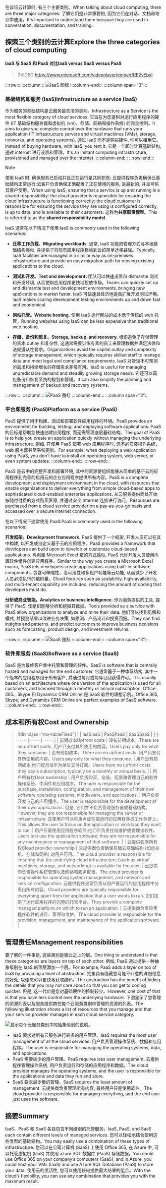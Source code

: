 <span data-ttu-id="6b64c-101">在谈论云计算时, 有三个主要类别。</span><span class="sxs-lookup"><span data-stu-id="6b64c-101">When talking about cloud computing, there are three major categories.</span></span> <span data-ttu-id="6b64c-102">了解它们是非常重要的, 因为它们在对话、文档和培训中使用。</span><span class="sxs-lookup"><span data-stu-id="6b64c-102">It's important to understand them because they are used in conversation, documentation, and training.</span></span>

## <a name="explore-the-three-categories-of-cloud-computing"></a><span data-ttu-id="6b64c-103">探索三个类别的云计算</span><span class="sxs-lookup"><span data-stu-id="6b64c-103">Explore the three categories of cloud computing</span></span>

#### <a name="iaas-versus-saas-versus-paas"></a><span data-ttu-id="6b64c-104">IaaS 与 SaaS 和 PaaS 对比</span><span class="sxs-lookup"><span data-stu-id="6b64c-104">IaaS versus SaaS versus PaaS</span></span>

> [!VIDEO https://www.microsoft.com/videoplayer/embed/RE2yEbs]

:::row:::
  :::column:::
    ![IaaS 图标](../media/5-iaas.png)
  :::column-end:::
  :::column span="3":::
### <a name="infrastructure-as-a-service-iaas"></a><span data-ttu-id="6b64c-106">基础结构即服务 (IaaS)</span><span class="sxs-lookup"><span data-stu-id="6b64c-106">Infrastructure as a service (IaaS)</span></span>

<span data-ttu-id="6b64c-107">作为服务的基础结构是云服务最灵活的类别。</span><span class="sxs-lookup"><span data-stu-id="6b64c-107">Infrastructure as a Service is the most flexible category of cloud services.</span></span> <span data-ttu-id="6b64c-108">它旨在为您提供对运行应用程序的硬件 (IT 基础结构服务器和虚拟机 (vm)、存储、网络和操作系统) 的完全控制。</span><span class="sxs-lookup"><span data-stu-id="6b64c-108">It aims to give you complete control over the hardware that runs your application (IT infrastructure servers and virtual machines (VMs), storage, networks, and operating systems).</span></span> <span data-ttu-id="6b64c-109">通过 IaaS 而不是购买硬件, 你可以租用它。</span><span class="sxs-lookup"><span data-stu-id="6b64c-109">Instead of buying hardware, with IaaS, you rent it.</span></span> <span data-ttu-id="6b64c-110">它是一个即时计算基础结构, 通过 internet 进行设置和管理。</span><span class="sxs-lookup"><span data-stu-id="6b64c-110">It's an instant computing infrastructure, provisioned and managed over the internet.</span></span>
  :::column-end:::
:::row-end:::

> [!NOTE]
> <span data-ttu-id="6b64c-111">使用 IaaS 时, 确保服务已启动并且正在运行是共同职责: 云提供程序负责确保云基础结构正常运行;云客户负责确保正确配置了正在使用的服务, 是最新的, 并且可供其客户使用。</span><span class="sxs-lookup"><span data-stu-id="6b64c-111">When using IaaS, ensuring that a service is up and running is a shared responsibility: the cloud provider is responsible for ensuring the cloud infrastructure is functioning correctly; the cloud customer is responsible for ensuring the service they are using is configured correctly, is up to date, and is available to their customers.</span></span> <span data-ttu-id="6b64c-112">这称为**共享职责模型**。</span><span class="sxs-lookup"><span data-stu-id="6b64c-112">This is referred to as the **shared responsibility model**.</span></span>

<span data-ttu-id="6b64c-113">IaaS 通常在以下情况下使用:</span><span class="sxs-lookup"><span data-stu-id="6b64c-113">IaaS is commonly used in the following scenarios:</span></span>

- <span data-ttu-id="6b64c-114">**迁移工作负载**。</span><span class="sxs-lookup"><span data-stu-id="6b64c-114">**Migrating workloads**.</span></span> <span data-ttu-id="6b64c-115">通常, IaaS 功能的管理方式与本地基础结构类似, 并提供了将现有应用程序移动到云的简单迁移路径。</span><span class="sxs-lookup"><span data-stu-id="6b64c-115">Typically, IaaS facilities are managed in a similar way as on-premises infrastructure and provide an easy migration path for moving existing applications to the cloud.</span></span>

- <span data-ttu-id="6b64c-116">**测试和开发。**</span><span class="sxs-lookup"><span data-stu-id="6b64c-116">**Test and development.**</span></span> <span data-ttu-id="6b64c-117">团队可以快速设置和 dismantle 测试和开发环境, 从而使新应用程序更快地投放市场。</span><span class="sxs-lookup"><span data-stu-id="6b64c-117">Teams can quickly set up and dismantle test and development environments, bringing new applications to market faster.</span></span> <span data-ttu-id="6b64c-118">IaaS 可快速且经济地提高扩展开发测试环境。</span><span class="sxs-lookup"><span data-stu-id="6b64c-118">IaaS makes scaling development testing environments up and down fast and economical.</span></span>

- <span data-ttu-id="6b64c-119">**网站托管。**</span><span class="sxs-lookup"><span data-stu-id="6b64c-119">**Website hosting.**</span></span> <span data-ttu-id="6b64c-120">使用 IaaS 运行网站的成本低于传统的 web 托管。</span><span class="sxs-lookup"><span data-stu-id="6b64c-120">Running websites using IaaS can be less expensive than traditional web hosting.</span></span>

- <span data-ttu-id="6b64c-121">**存储、备份和恢复。**</span><span class="sxs-lookup"><span data-stu-id="6b64c-121">**Storage, backup, and recovery.**</span></span> <span data-ttu-id="6b64c-122">组织避免了存储管理的资本 outlay 和复杂性, 这通常需要训练有素的员工来管理数据并满足法律和法规遵从性要求。</span><span class="sxs-lookup"><span data-stu-id="6b64c-122">Organizations avoid the capital outlay and complexity of storage management, which typically requires skilled staff to manage data and meet legal and compliance requirements.</span></span> <span data-ttu-id="6b64c-123">IaaS 对管理不可预测的需求和持续增长的存储需求非常有用。</span><span class="sxs-lookup"><span data-stu-id="6b64c-123">IaaS is useful for managing unpredictable demand and steadily growing storage needs.</span></span> <span data-ttu-id="6b64c-124">它还可以简化备份和恢复系统的规划和管理。</span><span class="sxs-lookup"><span data-stu-id="6b64c-124">It can also simplify the planning and management of backup and recovery systems.</span></span>

:::row:::
  :::column:::
    ![PaaS 图标](../media/5-paas.png)
  :::column-end:::
  :::column span="3":::
### <a name="platform-as-a-service-paas"></a><span data-ttu-id="6b64c-126">平台即服务 (PaaS)</span><span class="sxs-lookup"><span data-stu-id="6b64c-126">Platform as a service (PaaS)</span></span>

<span data-ttu-id="6b64c-127">PaaS 提供了用于构建、测试和部署软件应用程序的环境。</span><span class="sxs-lookup"><span data-stu-id="6b64c-127">PaaS provides an environment for building, testing, and deploying software applications.</span></span> <span data-ttu-id="6b64c-128">PaaS 的目标是帮助您快速创建应用程序, 而无需管理底层基础结构。</span><span class="sxs-lookup"><span data-stu-id="6b64c-128">The goal of PaaS is to help you create an application  quickly without managing the underlying infrastructure.</span></span> <span data-ttu-id="6b64c-129">例如, 在使用 PaaS 部署 web 应用程序时, 您不必安装操作系统、web 服务器甚至系统更新。</span><span class="sxs-lookup"><span data-stu-id="6b64c-129">For example, when deploying a web application using PaaS, you don't have to install an operating system, web server, or even system updates.</span></span> 
  :::column-end:::
:::row-end:::

<span data-ttu-id="6b64c-130">PaaS 是云中的完整开发和部署环境, 其中的资源使组织能够从简单的基于云的应用程序到完善的启用云的企业应用程序提供所有内容。</span><span class="sxs-lookup"><span data-stu-id="6b64c-130">PaaS is a complete development and deployment environment in the cloud, with resources that enable organizations to deliver everything from simple cloud-based apps to sophisticated cloud-enabled enterprise applications.</span></span> <span data-ttu-id="6b64c-131">从云服务提供商处开始按随付付费的方式购买资源, 并通过安全 Internet 连接进行访问。</span><span class="sxs-lookup"><span data-stu-id="6b64c-131">Resources are purchased from a cloud service provider on a pay-as-you-go basis and accessed over a secure Internet connection.</span></span>

<span data-ttu-id="6b64c-132">在以下情况下通常使用 PaaS:</span><span class="sxs-lookup"><span data-stu-id="6b64c-132">PaaS is commonly used in the following scenarios:</span></span>

<span data-ttu-id="6b64c-133">**开发框架。**</span><span class="sxs-lookup"><span data-stu-id="6b64c-133">**Development framework.**</span></span> <span data-ttu-id="6b64c-134">PaaS 提供了一个框架, 开发人员可以在其中构建, 以开发或自定义基于云的应用程序。</span><span class="sxs-lookup"><span data-stu-id="6b64c-134">PaaS provides a framework that developers can build upon to develop or customize cloud-based applications.</span></span> <span data-ttu-id="6b64c-135">与创建 Microsoft Excel 宏的方式类似, PaaS 允许开发人员使用内置软件组件创建应用程序。</span><span class="sxs-lookup"><span data-stu-id="6b64c-135">Similar to the way you create a Microsoft Excel macro, PaaS lets developers create applications using built-in software components.</span></span> <span data-ttu-id="6b64c-136">包含可伸缩性、高可用性和多租户功能等云功能, 从而减少了开发人员必须执行的编码量。</span><span class="sxs-lookup"><span data-stu-id="6b64c-136">Cloud features such as scalability, high-availability, and multi-tenant capability are included, reducing the amount of coding that developers must do.</span></span>

<span data-ttu-id="6b64c-137">**分析或商业智能。**</span><span class="sxs-lookup"><span data-stu-id="6b64c-137">**Analytics or business intelligence.**</span></span> <span data-ttu-id="6b64c-138">作为服务提供的工具, 提供了 PaaS, 使组织能够分析和挖掘其数据。</span><span class="sxs-lookup"><span data-stu-id="6b64c-138">Tools provided as a service with PaaS allow organizations to analyze and mine their data.</span></span> <span data-ttu-id="6b64c-139">他们可以找到见解和模式, 并预测结果以改进业务决策, 如预测、产品设计和投资回报。</span><span class="sxs-lookup"><span data-stu-id="6b64c-139">They can find insights and patterns, and predict outcomes to improve business decisions such as forecasting, product design, and investment returns.</span></span>

:::row:::
  :::column:::
    ![SaaS 图标](../media/5-saas.png)
  :::column-end:::
  :::column span="3":::
### <a name="software-as-a-service-saas"></a><span data-ttu-id="6b64c-141">软件即服务 (SaaS)</span><span class="sxs-lookup"><span data-stu-id="6b64c-141">Software as a service (SaaS)</span></span>

<span data-ttu-id="6b64c-142">SaaS 是为最终客户集中托管和管理的软件。</span><span class="sxs-lookup"><span data-stu-id="6b64c-142">SaaS is software that is centrally hosted and managed for the end customer.</span></span> <span data-ttu-id="6b64c-143">它通常基于一种体系结构, 其中一个版本的应用程序用于所有客户, 并通过每月或每年订阅获得许可。</span><span class="sxs-lookup"><span data-stu-id="6b64c-143">It is usually based on an architecture where one version of the application is used for all customers, and licensed through a monthly or annual subscription.</span></span> <span data-ttu-id="6b64c-144">Office 365、Skype 和 Dynamics CRM Online 是 SaaS 软件的理想示例。</span><span class="sxs-lookup"><span data-stu-id="6b64c-144">Office 365, Skype, and Dynamics CRM Online are perfect examples of SaaS software.</span></span>
  :::column-end:::
:::row-end:::

## <a name="cost-and-ownership"></a><span data-ttu-id="6b64c-145">成本和所有权</span><span class="sxs-lookup"><span data-stu-id="6b64c-145">Cost and Ownership</span></span>

> [!div class="mx-tableFixed"]
> | | <span data-ttu-id="6b64c-146">IaaS</span><span class="sxs-lookup"><span data-stu-id="6b64c-146">IaaS</span></span> | <span data-ttu-id="6b64c-147">PaaS</span><span class="sxs-lookup"><span data-stu-id="6b64c-147">PaaS</span></span> | <span data-ttu-id="6b64c-148">SaaS</span><span class="sxs-lookup"><span data-stu-id="6b64c-148">SaaS</span></span> |
> |-|------|------|------|
> | <span data-ttu-id="6b64c-149">前期成本</span><span class="sxs-lookup"><span data-stu-id="6b64c-149">Upfront costs</span></span> | <span data-ttu-id="6b64c-150">没有前期成本。</span><span class="sxs-lookup"><span data-stu-id="6b64c-150">There are no upfront costs.</span></span> <span data-ttu-id="6b64c-151">用户只支付其所使用的内容。</span><span class="sxs-lookup"><span data-stu-id="6b64c-151">Users pay only for what they consume.</span></span> | <span data-ttu-id="6b64c-152">没有前期成本。</span><span class="sxs-lookup"><span data-stu-id="6b64c-152">There are no upfront costs.</span></span> <span data-ttu-id="6b64c-153">用户只支付其所使用的内容。</span><span class="sxs-lookup"><span data-stu-id="6b64c-153">Users pay only for what they consume.</span></span> | <span data-ttu-id="6b64c-154">用户没有前期成本;他们按月或年为单位支付订阅。</span><span class="sxs-lookup"><span data-stu-id="6b64c-154">Users have no upfront costs; they pay a subscription, typically on a monthly or annual basis.</span></span> |
> | <span data-ttu-id="6b64c-155">用户所有权</span><span class="sxs-lookup"><span data-stu-id="6b64c-155">User ownership</span></span> | <span data-ttu-id="6b64c-156">用户负责购买、安装、配置和管理自己的软件操作系统、中间件和应用程序。</span><span class="sxs-lookup"><span data-stu-id="6b64c-156">The user is responsible for the purchase, installation, configuration, and management of their own software operating systems, middleware, and applications.</span></span> | <span data-ttu-id="6b64c-157">用户负责开发自己的应用程序。</span><span class="sxs-lookup"><span data-stu-id="6b64c-157">The user is responsible for the development of their own applications.</span></span> <span data-ttu-id="6b64c-158">但是, 它们并不负责管理服务器或基础结构。</span><span class="sxs-lookup"><span data-stu-id="6b64c-158">However, they are not responsible for managing the server or infrastructure.</span></span> <span data-ttu-id="6b64c-159">这使用户可以将重点放在要运行的应用程序或工作负荷上。</span><span class="sxs-lookup"><span data-stu-id="6b64c-159">This allows the user to focus on the application or workload they want to run.</span></span> | <span data-ttu-id="6b64c-160">用户只需使用应用程序软件;他们不负责任何维护或管理该软件。</span><span class="sxs-lookup"><span data-stu-id="6b64c-160">Users just use the application software; they are not responsible for any maintenance or management of that software.</span></span> | 
> | <span data-ttu-id="6b64c-161">云提供程序所有权</span><span class="sxs-lookup"><span data-stu-id="6b64c-161">Cloud provider ownership</span></span> | <span data-ttu-id="6b64c-162">云提供商负责确保基础云基础结构 (如虚拟机、存储和网络) 对用户可用。</span><span class="sxs-lookup"><span data-stu-id="6b64c-162">The cloud provider is responsible for ensuring that the underlying cloud infrastructure (such as virtual machines, storage, and networking) is available for the user.</span></span> | <span data-ttu-id="6b64c-163">云提供商负责操作系统管理以及网络和服务配置。</span><span class="sxs-lookup"><span data-stu-id="6b64c-163">The cloud provider is responsible for operating system management, and network and service configuration.</span></span> <span data-ttu-id="6b64c-164">云提供程序通常负责从用户要运行的应用程序中分离出所有内容。</span><span class="sxs-lookup"><span data-stu-id="6b64c-164">Cloud providers are typically responsible for everything apart from the application that a user wants to run.</span></span> <span data-ttu-id="6b64c-165">它们提供了运行应用程序的完整的托管平台。</span><span class="sxs-lookup"><span data-stu-id="6b64c-165">They provide a complete managed platform on which to run an application.</span></span> | <span data-ttu-id="6b64c-166">云提供商负责应用程序软件的设置、管理和维护。</span><span class="sxs-lookup"><span data-stu-id="6b64c-166">The cloud provider is responsible for the provision, management, and maintenance of the application software.</span></span> |

## <a name="management-responsibilities"></a><span data-ttu-id="6b64c-167">管理责任</span><span class="sxs-lookup"><span data-stu-id="6b64c-167">Management responsibilities</span></span>

<span data-ttu-id="6b64c-168">要了解的一件事是, 这些类别是彼此之上的层。</span><span class="sxs-lookup"><span data-stu-id="6b64c-168">One thing to understand is that these categories are layers on top of each other.</span></span> <span data-ttu-id="6b64c-169">例如, PaaS 通过提供一种抽象级别在 IaaS 的顶层添加一个层。</span><span class="sxs-lookup"><span data-stu-id="6b64c-169">For example, PaaS adds a layer on top of IaaS by providing a level of abstraction.</span></span> <span data-ttu-id="6b64c-170">抽象具有隐藏您可能不介意的详细信息的好处, 以便您可以更快地获取编码。</span><span class="sxs-lookup"><span data-stu-id="6b64c-170">The abstraction has the benefit of hiding the details that you may not care about so that you can get to coding quicker.</span></span> <span data-ttu-id="6b64c-171">但是, 这一代价是您对基础硬件的控制较少。</span><span class="sxs-lookup"><span data-stu-id="6b64c-171">However, one cost of that is that you have less control over the underlying hardware.</span></span> <span data-ttu-id="6b64c-172">下图显示了您管理的资源列表以及服务提供商在每个云服务类别中管理的资源的列表。</span><span class="sxs-lookup"><span data-stu-id="6b64c-172">The following illustration shows a list of resources that you manage and that your service provider manages in each cloud service category.</span></span>

![显示每个云服务类别中的抽象级别的说明。](../media/5-layer-diagram.png)

- <span data-ttu-id="6b64c-174">IaaS 要求对所有云服务进行最多的用户管理。</span><span class="sxs-lookup"><span data-stu-id="6b64c-174">IaaS requires the most user management of all the cloud services.</span></span> <span data-ttu-id="6b64c-175">用户负责管理操作系统、数据和应用程序。</span><span class="sxs-lookup"><span data-stu-id="6b64c-175">The user is responsible for managing the operating systems, data, and applications.</span></span>
- <span data-ttu-id="6b64c-176">PaaS 需要较少的用户管理。</span><span class="sxs-lookup"><span data-stu-id="6b64c-176">PaaS requires less user management.</span></span> <span data-ttu-id="6b64c-177">云提供程序管理操作系统, 用户负责运行和存储的应用程序和数据。</span><span class="sxs-lookup"><span data-stu-id="6b64c-177">The cloud provider manages the operating systems, and the user is responsible for the applications and data they run and store.</span></span>
- <span data-ttu-id="6b64c-178">SaaS 要求最少量的管理。</span><span class="sxs-lookup"><span data-stu-id="6b64c-178">SaaS requires the least amount of management.</span></span> <span data-ttu-id="6b64c-179">云提供商负责管理所有内容, 最终用户只是使用软件。</span><span class="sxs-lookup"><span data-stu-id="6b64c-179">The cloud provider is responsible for managing everything, and the end user just uses the software.</span></span>

## <a name="summary"></a><span data-ttu-id="6b64c-180">摘要</span><span class="sxs-lookup"><span data-stu-id="6b64c-180">Summary</span></span>

<span data-ttu-id="6b64c-181">IaaS、PaaS 和 SaaS 各自包含不同级别的托管服务。</span><span class="sxs-lookup"><span data-stu-id="6b64c-181">IaaS, PaaS, and SaaS each contain different levels of managed services.</span></span> <span data-ttu-id="6b64c-182">您可以轻松地结合使用这些类型的基础结构。</span><span class="sxs-lookup"><span data-stu-id="6b64c-182">You may easily use a combination of these types of infrastructure.</span></span> <span data-ttu-id="6b64c-183">您可以在公司计算机 (SaaS) 上使用 Office 365, 在 Azure 中, 可以托管虚拟机 (IaaS) 并使用 azure SQL 数据库 (PaaS) 存储数据。</span><span class="sxs-lookup"><span data-stu-id="6b64c-183">You could use Office 365 on your company’s computers (SaaS), and in Azure, you could host your VMs (IaaS) and use Azure SQL Database (PaaS) to store your data.</span></span> <span data-ttu-id="6b64c-184">使用云的灵活性, 您可以使用任何提供最大结果的组合。</span><span class="sxs-lookup"><span data-stu-id="6b64c-184">With the cloud’s flexibility, you can use any combination that provides you with the maximum result.</span></span>